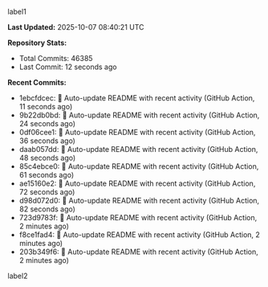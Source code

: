 
label1 
<!-- ACTIVITY_START -->
**Last Updated:** 2025-10-07 08:40:21 UTC

**Repository Stats:**
- Total Commits: 46385
- Last Commit: 12 seconds ago

**Recent Commits:**
- 1ebcfdcec: 🤖 Auto-update README with recent activity (GitHub Action, 11 seconds ago)
- 9b22db0bd: 🤖 Auto-update README with recent activity (GitHub Action, 24 seconds ago)
- 0df06cee1: 🤖 Auto-update README with recent activity (GitHub Action, 36 seconds ago)
- daab057dd: 🤖 Auto-update README with recent activity (GitHub Action, 48 seconds ago)
- 85c4ebce0: 🤖 Auto-update README with recent activity (GitHub Action, 61 seconds ago)
- ae15160e2: 🤖 Auto-update README with recent activity (GitHub Action, 72 seconds ago)
- d98d072d0: 🤖 Auto-update README with recent activity (GitHub Action, 82 seconds ago)
- 723d9783f: 🤖 Auto-update README with recent activity (GitHub Action, 2 minutes ago)
- f8ce1fad4: 🤖 Auto-update README with recent activity (GitHub Action, 2 minutes ago)
- 203b349f6: 🤖 Auto-update README with recent activity (GitHub Action, 2 minutes ago)
<!-- ACTIVITY_END -->

label2
